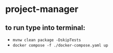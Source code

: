 # project-manager

## to run type into terminal: 

- `mvnw clean package -DskipTests`
- `docker compose -f ./docker-compose.yaml up`
